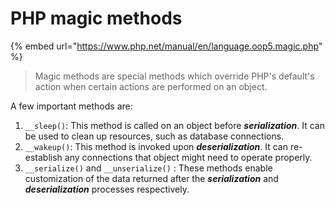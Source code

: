 # PHP magic methods

{% embed url="https://www.php.net/manual/en/language.oop5.magic.php" %}

> Magic methods are special methods which override PHP's default's action when certain actions are performed on an object.

A few important methods are:

1. `__sleep()`: This method is called on an object before _**serialization**_. It can be used to clean up resources, such as database connections.
2. `__wakeup()`: This method is invoked upon _**deserialization**_. It can re-establish any connections that object might need to operate properly.
3. `__serialize()` and `__unserialize()` : These methods enable customization of the data returned after the _**serialization**_ and _**deserialization**_ processes respectively.
